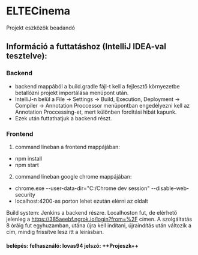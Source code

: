 # ELTECinema
Projekt eszközök beadandó

## Információ a futtatáshoz (IntelliJ IDEA-val tesztelve):

### Backend

- backend mappából a build.gradle fájl-t kell a fejlesztő környezetbe betallózni projekt importálása menüpont után.
- IntelliJ-n belül a File -> Settings -> Build, Execution, Deployment -> Compiler -> Annotation Proccessor menüpontban engedélyezni kell az Annotation Proccessing-et, mert különben fordítási hibát kapunk.
- Ezek után futtathatjuk a backend részt.

### Frontend


1. command lineban a frontend mappájában:
  * npm install
  * npm start
 
2. command lineban google chrome mappájában:
  * chrome.exe --user-data-dir="C:/Chrome dev session" --disable-web-security
  * localhost:4200-as porton lehet ezután elérni az oldalt
  

Build system: Jenkins a backend részre. Localhoston fut, de elérhető jelenleg a https://385aeebf.ngrok.io/login?from=%2F címen.
A szolgáltatás 8 óráig fut egyhuzamban, utána újra kell indítani, újraindítás után változik a cím, mindig frissítve lesz itt a leírásban. 
#### belépés: felhasználó: lovas94 jelszó: ++Projeszk++
